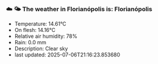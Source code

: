 ### ☁️ 🌤️  The weather in Florianópolis is: Florianópolis

- Temperature: 14.61°C
- On flesh: 14.16°C
- Relative air humidity: 78%
- Rain: 0.0 mm
- Description: Clear sky
- last updated: 2025-07-06T21:16:23.853680
